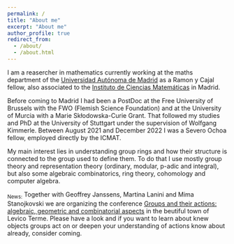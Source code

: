 ```yaml
---
permalink: /
title: "About me"
excerpt: "About me"
author_profile: true
redirect_from: 
  - /about/
  - /about.html
---
```


I am a reasercher in mathematics currently working at the maths department of the [Universidad Aut&oacute;noma de Madrid](https://verso.mat.uam.es/web/index.php/es/inicio) as a Ramon y Cajal fellow, also associated to the [Instituto de Ciencias Matem&aacute;ticas](https://www.icmat.es) in Madrid.

Before coming to Madrid I had been a PostDoc at the Free University of Brussels with the FWO (Flemish Science Foundation) and at the University of Murcia with a Marie Sk&#322;odowska-Curie Grant. That followed my studies and PhD at the University of Stuttgart under the supervision of Wolfgang Kimmerle. Between August 2021 and December 2022 I was a Severo Ochoa fellow, employed directly by the ICMAT.

My main interest lies in understanding group rings and how their structure is connected to the group used to define them. To do that I use mostly group theory and representation theory (ordinary, modular, p-adic and integral), but also some algebraic combinatorics, ring theory, cohomology and computer algebra. 

<sub>News:</sub> Together with Geoffrey Janssens, Martina Lanini and Mima Stanojkovski we are organizing the conference [Groups and their actions: algebraic, geometric and combinatorial aspects](https://gaagc24.github.io/) in the beutiful town of Levico Terme. Please have a look and if you want to learn about knew objects groups act on or deepen your understanding of actions know about already, consider coming.






